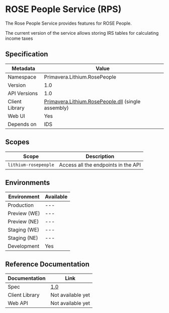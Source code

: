 # ROSE People Service (RPS)

The Rose People Service provides features for ROSE People.

The current version of the service allows storing IRS tables for calculating income taxes

## Specification

<!-- markdown-link-check-disable -->
| Metadata | Value |
| - | - |
| Namespace | Primavera.Lithium.RosePeople |
| Version | 1.0 |
| API Versions | 1.0 |
| Client Library | [Primavera.Lithium.RosePeople.dll]((http://nuget.primaverabss.com:82/feeds/public-lithium-general/Primavera.Lithium.RosePeople)) (single assembly) |
| Web UI | Yes |
| Depends on | IDS |
<!-- markdown-link-check-enable -->

## Scopes

| Scope | Description |
| - | - |
| `lithium-rosepeople` | Access all the endpoints in the API |

## Environments

| Environment | Available |
| - | - |
| Production | --- |
| Preview (WE) | --- |
| Preview (NE) | --- |
| Staging (WE) | --- |
| Staging (NE) | --- |
| Development | Yes |

## Reference Documentation

| Documentation | Link |
| - | - |
| Spec | [1.0](./specs/rps-spec-1.0.md) |
| Client Library | Not available yet |
| Web API | Not available yet |
